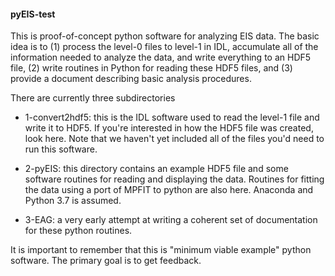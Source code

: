 #### pyEIS-test

This is proof-of-concept python software for analyzing EIS data. The basic idea is to (1) process the
level-0 files to level-1 in IDL, accumulate all of the information needed to analyze the data, and
write everything to an HDF5 file, (2) write routines in Python for reading these HDF5 files, and
(3) provide a document describing basic analysis procedures.

There are currently three subdirectories

* 1-convert2hdf5: this is the IDL software used to read the level-1 file and write it to HDF5. If
  you're interested in how the HDF5 file was created, look here. Note that we haven't yet included
  all of the files you'd need to run this software.
  
* 2-pyEIS: this directory contains an example HDF5 file and some software routines for reading and
  displaying the data. Routines for fitting the data using a port of MPFIT to python are also
  here. Anaconda and Python 3.7 is assumed.
  
* 3-EAG: a very early attempt at writing a coherent set of documentation for these python routines.  

It is important to remember that this is "minimum viable example" python software. The primary goal
is to get feedback.
